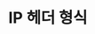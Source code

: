 # IP 헤더 형식

<figure><img src="../../../.gitbook/assets/스크린샷 2024-01-04 22.12.47.png" alt=""><figcaption></figcaption></figure>

<figure><img src="../../../.gitbook/assets/스크린샷 2024-01-04 22.18.17.png" alt=""><figcaption></figcaption></figure>
